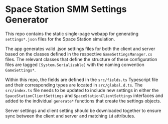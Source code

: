 # Space Station SMM Settings Generator

This repo contains the static single-page webapp for generating `settings*.json` files for the Space Station simulation.

The app generates valid .json settings files for both the client and server based on the classes defined in the respective `GameSettingsManager.cs` files.
The relevant classes that define the structure of these configuration files are tagged `[System.Serializable]` with the naming convention `GameSettings*`.

Within this repo, the fields are defined in the `src/fields.ts` Typescript file and their corresponding types are located in `src/global.d.ts`.
The `src/index.ts` file needs to be updated to include new settings in either the `SpaceStationClientSettings` and `SpaceStationClientSettings` interfaces and added to the individual `generate*` functions that create the settings objects.

Server settings and client setting should be downloaded together to ensure sync between the client and server and matching `id` attributes.

